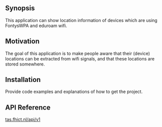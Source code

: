 ## Synopsis

This application can show location information of devices which are using FontysWPA and eduroam wifi.

## Motivation

The goal of this application is to make people aware that their (device) locations can be extracted from wifi signals, and that these locations are stored somewhere.

## Installation

Provide code examples and explanations of how to get the project.

## API Reference

 [tas.fhict.nl/api/v1](tas.fhict.nl/api/v1)
